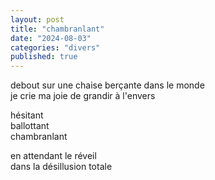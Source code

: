 ```yaml
---
layout: post
title: "chambranlant"
date: "2024-08-03"
categories: "divers"
published: true
---
```


debout sur une chaise berçante dans le monde  
je crie ma joie de grandir à l'envers  

hésitant  
ballottant  
chambranlant  

en attendant le réveil  
dans la désillusion totale  
